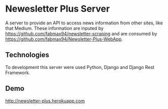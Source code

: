 # Newesletter Plus Server
A server to provide an API to access news information from other sites, like that Medium.
These information are inputed by https://github.com/fabmax94/newsletter-scraping and are consumed by https://github.com/fabmax94/Newsletter-Plus-WebApp.

## Technologies
To development this server were used Python, Django and Django Rest Framework.

## Demo
http://newsletter-plus.herokuapp.com
